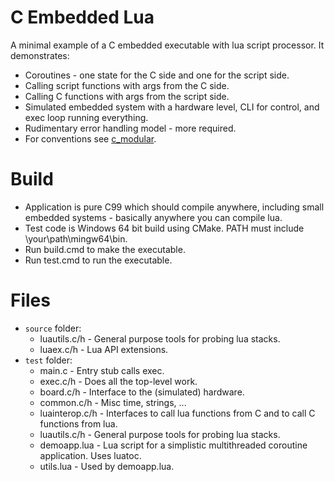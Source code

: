 # C Embedded Lua

A minimal example of a C embedded executable with lua script processor.
It demonstrates:
- Coroutines - one state for the C side and one for the script side.
- Calling script functions with args from the C side.
- Calling C functions with args from the script side.
- Simulated embedded system with a hardware level, CLI for control, and exec loop running everything.
- Rudimentary error handling model - more required.
- For conventions see [c_modular](https://github.com/cepthomas/c_modular/blob/master/README.md).

# Build
- Application is pure C99 which should compile anywhere, including small embedded systems - basically anywhere you can compile lua.
- Test code is Windows 64 bit build using CMake. PATH must include \your\path\mingw64\bin.
- Run build.cmd to make the executable.
- Run test.cmd to run the executable.

# Files
- `source` folder:
    - luautils.c/h - General purpose tools for probing lua stacks.
    - luaex.c/h - Lua API extensions.
- `test` folder:
    - main.c - Entry stub calls exec.
    - exec.c/h - Does all the top-level work.
    - board.c/h - Interface to the (simulated) hardware.
    - common.c/h - Misc time, strings, ...
    - luainterop.c/h - Interfaces to call lua functions from C and to call C functions from lua.
    - luautils.c/h - General purpose tools for probing lua stacks.
    - demoapp.lua - Lua script for a simplistic multithreaded coroutine application. Uses luatoc.
    - utils.lua - Used by demoapp.lua.
